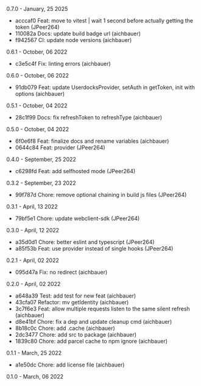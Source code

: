 0.7.0 - January, 25 2025

* acccaf0 Feat: move to vitest | wait 1 second before actually getting the token (JPeer264)
* 110082a Docs: update build badge url (aichbauer)
* f942567 CI: update node versions (aichbauer)

0.6.1 - October, 06 2022

* c3e5c4f Fix: linting errors (aichbauer)

0.6.0 - October, 06 2022

* 91db079 Feat: update UserdocksProvider, setAuth in getToken, init with options (aichbauer)

0.5.1 - October, 04 2022

* 28c1f99 Docs: fix refreshToken to refreshType (aichbauer)

0.5.0 - October, 04 2022

* 6f0e6f8 Feat: finalize docs and rename variables (aichbauer)
* 0644c84 Feat: provider (JPeer264)

0.4.0 - September, 25 2022

* c6298fd Feat: add selfhosted mode (JPeer264)

0.3.2 - September, 23 2022

* 99f787d Chore: remove optional chaining in build js files (JPeer264)

0.3.1 - April, 13 2022

* 79bf5e1 Chore: update webclient-sdk (JPeer264)

0.3.0 - April, 12 2022

* a35d0d1 Chore: better eslint and typescript (JPeer264)
* a85f53b Feat: use provider instead of single hooks (JPeer264)

0.2.1 - April, 02 2022

* 095d47a Fix: no redirect (aichbauer)

0.2.0 - April, 02 2022

* a648a39 Test: add test for new feat (aichbauer)
* 43cfa07 Refactor: mv getIdentity (aichbauer)
* 3c7f6e3 Feat: allow multiple requests listen to the same silent refresh (aichbauer)
* d8e41bf Chore: fix a dep and update cleanup cmd (aichbauer)
* 8b18c0c Chore: add .cache (aichbauer)
* 2dc3477 Chore: add src to package (aichbauer)
* 1839c80 Chore: add parcel cache to npm ignore (aichbauer)

0.1.1 - March, 25 2022

* a1e50dc Chore: add license file (aichbauer)

0.1.0 - March, 06 2022

